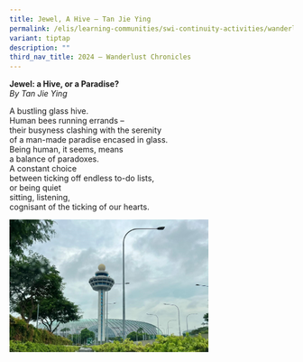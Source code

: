 ```yaml
---
title: Jewel, A Hive – Tan Jie Ying
permalink: /elis/learning-communities/swi-continuity-activities/wanderlust-chronicles/tan-jie-ying/
variant: tiptap
description: ""
third_nav_title: 2024 – Wanderlust Chronicles
---
```

<p><strong>Jewel: a Hive, or a Paradise?<u><br></u></strong><em>By Tan Jie Ying</em>
</p>
<p>A bustling glass hive.
<br>Human bees running errands –
<br>their busyness clashing with the serenity&nbsp;
<br>of a man-made paradise encased in glass.
<br>Being human, it seems, means
<br>a balance of paradoxes.
<br>A constant choice
<br>between ticking off endless to-do lists,
<br>or being quiet
<br>sitting, listening,
<br>cognisant of the ticking of our hearts.</p>
<p></p>
<div class="isomer-image-wrapper">
<img style="width: 70%;" height="auto" width="100%" alt="" src="/images/Jie_Ying_SWI.jpg">
</div>
<p>
<br>
</p>
<p>
<br>
</p>